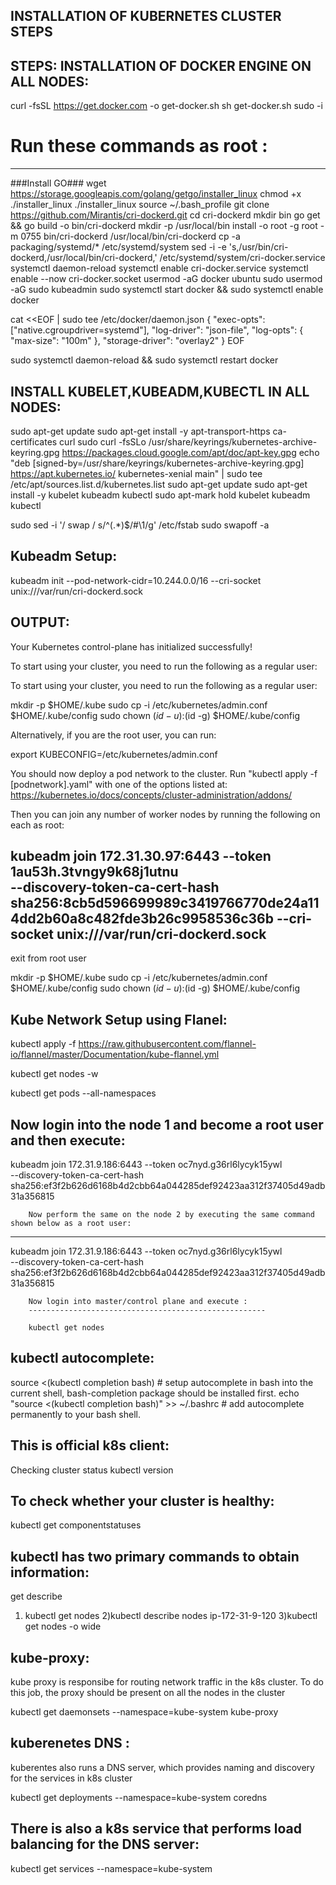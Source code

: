 INSTALLATION OF KUBERNETES CLUSTER STEPS
---------------------------------------------


STEPS: INSTALLATION OF DOCKER ENGINE ON ALL NODES:
------------------------------------------------------

curl -fsSL https://get.docker.com -o get-docker.sh
sh get-docker.sh
sudo -i
# Run these commands as root :
------------------------------------------------

###Install GO###
wget https://storage.googleapis.com/golang/getgo/installer_linux
chmod +x ./installer_linux
./installer_linux
source ~/.bash_profile
git clone https://github.com/Mirantis/cri-dockerd.git
cd cri-dockerd
mkdir bin
go get && go build -o bin/cri-dockerd
mkdir -p /usr/local/bin
install -o root -g root -m 0755 bin/cri-dockerd /usr/local/bin/cri-dockerd
cp -a packaging/systemd/* /etc/systemd/system
sed -i -e 's,/usr/bin/cri-dockerd,/usr/local/bin/cri-dockerd,' /etc/systemd/system/cri-docker.service
systemctl daemon-reload
systemctl enable cri-docker.service
systemctl enable --now cri-docker.socket
usermod -aG docker ubuntu
sudo usermod -aG sudo kubeadmin
sudo systemctl start docker && sudo systemctl enable docker 

cat <<EOF | sudo tee /etc/docker/daemon.json
{
  "exec-opts": ["native.cgroupdriver=systemd"],
  "log-driver": "json-file",
  "log-opts": {
    "max-size": "100m"
  },
  "storage-driver": "overlay2"
}
EOF


sudo systemctl daemon-reload && sudo systemctl restart docker


INSTALL KUBELET,KUBEADM,KUBECTL IN ALL NODES:
---------------------------------------------

sudo apt-get update
sudo apt-get install -y apt-transport-https ca-certificates curl
sudo curl -fsSLo /usr/share/keyrings/kubernetes-archive-keyring.gpg https://packages.cloud.google.com/apt/doc/apt-key.gpg
echo "deb [signed-by=/usr/share/keyrings/kubernetes-archive-keyring.gpg] https://apt.kubernetes.io/ kubernetes-xenial main" | sudo tee /etc/apt/sources.list.d/kubernetes.list
sudo apt-get update
sudo apt-get install -y kubelet kubeadm kubectl
sudo apt-mark hold kubelet kubeadm kubectl

sudo sed -i '/ swap / s/^\(.*\)$/#\1/g' /etc/fstab
sudo swapoff -a

Kubeadm Setup:
------------------

kubeadm init --pod-network-cidr=10.244.0.0/16 --cri-socket unix:///var/run/cri-dockerd.sock

OUTPUT:
-------------

Your Kubernetes control-plane has initialized successfully!

To start using your cluster, you need to run the following as a regular user:

 To start using your cluster, you need to run the following as a regular user:

  mkdir -p $HOME/.kube
  sudo cp -i /etc/kubernetes/admin.conf $HOME/.kube/config
  sudo chown $(id -u):$(id -g) $HOME/.kube/config

Alternatively, if you are the root user, you can run:

  export KUBECONFIG=/etc/kubernetes/admin.conf

You should now deploy a pod network to the cluster.
Run "kubectl apply -f [podnetwork].yaml" with one of the options listed at:
  https://kubernetes.io/docs/concepts/cluster-administration/addons/

Then you can join any number of worker nodes by running the following on each as root:

kubeadm join 172.31.30.97:6443 --token 1au53h.3tvngy9k68j1utnu \
        --discovery-token-ca-cert-hash sha256:8cb5d596699989c3419766770de24a114dd2b60a8c482fde3b26c9958536c36b --cri-socket unix:///var/run/cri-dockerd.sock
-----------------------------------------------------------------------------------------------------
exit from root user

mkdir -p $HOME/.kube
sudo cp -i /etc/kubernetes/admin.conf $HOME/.kube/config
sudo chown $(id -u):$(id -g) $HOME/.kube/config



Kube Network Setup using Flanel:
------------------------------------

kubectl apply -f https://raw.githubusercontent.com/flannel-io/flannel/master/Documentation/kube-flannel.yml

kubectl get nodes -w

kubectl get pods --all-namespaces


Now login into the node 1 and become a root user and then execute:
-------------------------------------------------------------------
kubeadm join 172.31.9.186:6443 --token oc7nyd.g36rl6lycyk15ywl \
        --discovery-token-ca-cert-hash sha256:ef3f2b626d6168b4d2cbb64a044285def92423aa312f37405d49adb31a356815





        Now perform the same on the node 2 by executing the same command shown below as a root user:
--------------------------------------------------------

kubeadm join 172.31.9.186:6443 --token oc7nyd.g36rl6lycyk15ywl \
        --discovery-token-ca-cert-hash sha256:ef3f2b626d6168b4d2cbb64a044285def92423aa312f37405d49adb31a356815


        Now login into master/control plane and execute :
        -----------------------------------------------------
        
        kubectl get nodes

kubectl autocomplete:
---------------------------

source <(kubectl completion bash) # setup autocomplete in bash into the current shell, bash-completion package should be installed first.
echo "source <(kubectl completion bash)" >> ~/.bashrc # add autocomplete permanently to your bash shell.

This is official k8s client:
-------------------------------
Checking cluster status kubectl version

To check whether your cluster is healthy:
-------------------------------------------
 kubectl get componentstatuses


kubectl has two primary commands to obtain information:
----------------------------------------------------------
get
describe


1) kubectl get nodes
2)kubectl describe nodes ip-172-31-9-120
3)kubectl get nodes -o wide




kube-proxy:
---------------------
kube proxy is responsibe for routing network traffic in the k8s cluster. To do this job, the proxy should be present on all the nodes in the cluster


kubectl get daemonsets --namespace=kube-system kube-proxy


kuberenetes DNS :
------------------------
kuberentes also runs a DNS server, which provides naming and discovery for the services in k8s cluster

kubectl get deployments --namespace=kube-system coredns


There is also a k8s service that performs load balancing for the DNS server:
---------------------------------------------------------

kubectl get services --namespace=kube-system


